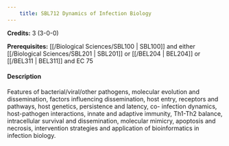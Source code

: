 ```yaml
---
    title: SBL712 Dynamics of Infection Biology
---
```

**Credits:** 3 (3-0-0)



**Prerequisites:** [[/Biological Sciences/SBL100 | SBL100]] and either [[/Biological Sciences/SBL201 | SBL201]] or [[/BEL204 | BEL204]] or [[/BEL311 | BEL311]] and EC 75

#### Description 
Features of bacterial/viral/other pathogens, molecular evolution and dissemination, factors influencing dissemination, host entry, receptors and pathways, host genetics, persistence and latency, co- infection dynamics, host-pathogen interactions, innate and adaptive immunity, Th1-Th2 balance, intracellular survival and dissemination, molecular mimicry, apoptosis and necrosis, intervention strategies and application of bioinformatics in infection biology.